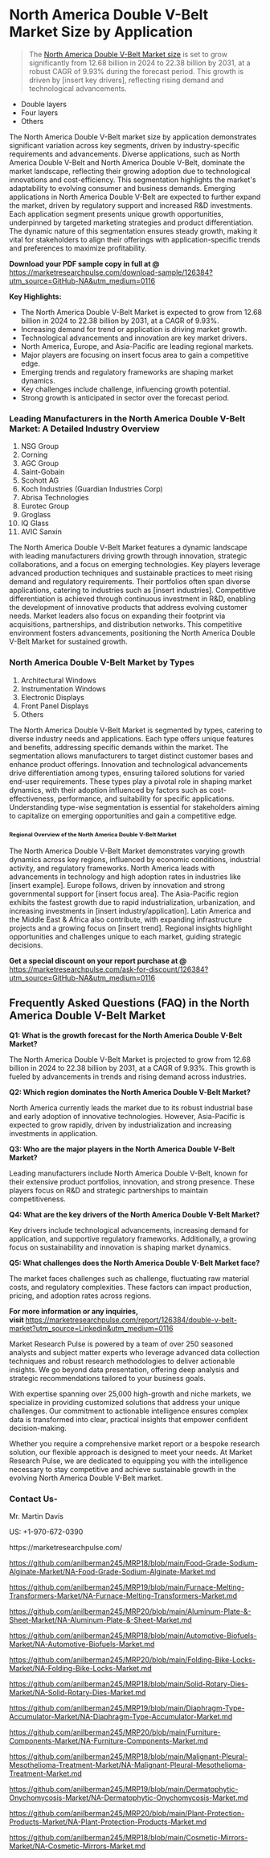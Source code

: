 <h1>North America Double V-Belt Market&nbsp;Size by Application</h1><blockquote><p>The <a href="https://marketresearchpulse.com/download-sample/126384?utm_source=GitHub-NA&amp;utm_medium=0116">North America Double V-Belt Market size</a> is set to grow significantly from 12.68 billion in 2024 to 22.38 billion by 2031, at a robust CAGR of 9.93% during the forecast period. This growth is driven by [insert key drivers], reflecting rising demand and technological advancements.</p></blockquote><ul><li>Double layers<li> Four layers<li> Others</li></ul><p>The North America Double V-Belt market size by application demonstrates significant variation across key segments, driven by industry-specific requirements and advancements. Diverse applications, such as North America Double V-Belt and North America Double V-Belt, dominate the market landscape, reflecting their growing adoption due to technological innovations and cost-efficiency. This segmentation highlights the market's adaptability to evolving consumer and business demands. Emerging applications in North America Double V-Belt are expected to further expand the market, driven by regulatory support and increased R&D investments. Each application segment presents unique growth opportunities, underpinned by targeted marketing strategies and product differentiation. The dynamic nature of this segmentation ensures steady growth, making it vital for stakeholders to align their offerings with application-specific trends and preferences to maximize profitability.</p><p><strong>Download your PDF sample copy in full at @ </strong><a href="https://marketresearchpulse.com/download-sample/126384?utm_source=GitHub-NA&amp;utm_medium=0116">https://marketresearchpulse.com/download-sample/126384?utm_source=GitHub-NA&amp;utm_medium=0116</a></p><p><strong>Key Highlights: </strong></p><ul><li>The North America Double V-Belt Market is expected to grow from 12.68 billion in 2024 to 22.38 billion by 2031, at a CAGR of 9.93%.</li><li>Increasing demand for trend or application is driving market growth.</li><li>Technological advancements and innovation are key market drivers.</li><li>North America, Europe, and Asia-Pacific are leading regional markets.</li><li>Major players are focusing on insert focus area to gain a competitive edge.</li><li>Emerging trends and regulatory frameworks are shaping market dynamics.</li><li>Key challenges include challenge, influencing growth potential.</li><li>Strong growth is anticipated in sector over the forecast period.</li></ul><h3>Leading Manufacturers in the North America Double V-Belt Market: A Detailed Industry Overview</h3><ol><li>NSG Group</li><li>Corning</li><li>AGC Group</li><li>Saint-Gobain</li><li>Scohott AG</li><li>Koch Industries (Guardian Industries Corp)</li><li>Abrisa Technologies</li><li>Eurotec Group</li><li>Groglass</li><li>IQ Glass</li><li>AVIC Sanxin</li></ol><div class="flex max-w-full flex-col flex-grow"><div class="min-h-8 text-message flex w-full flex-col items-end gap-2 whitespace-normal break-words [.text-message+&amp;]:mt-5" dir="auto" data-message-author-role="assistant" data-message-id="fd8432e4-4910-450d-b182-61b7bfb0a01f" data-message-model-slug="gpt-4o"><div class="flex w-full flex-col gap-1 empty:hidden first:pt-[3px]"><div class="markdown prose w-full break-words dark:prose-invert light"><p>The North America Double V-Belt Market features a dynamic landscape with leading manufacturers driving growth through innovation, strategic collaborations, and a focus on emerging technologies. Key players leverage advanced production techniques and sustainable practices to meet rising demand and regulatory requirements. Their portfolios often span diverse applications, catering to industries such as [insert industries]. Competitive differentiation is achieved through continuous investment in R&amp;D, enabling the development of innovative products that address evolving customer needs. Market leaders also focus on expanding their footprint via acquisitions, partnerships, and distribution networks. This competitive environment fosters advancements, positioning the North America Double V-Belt Market for sustained growth.</p></div></div></div></div><h3>North America Double V-Belt Market by Types</h3><ol><li>Architectural Windows<li> Instrumentation Windows<li> Electronic Displays<li> Front Panel Displays<li> Others</li></ol><div class="flex max-w-full flex-col flex-grow"><div class="min-h-8 text-message flex w-full flex-col items-end gap-2 whitespace-normal break-words [.text-message+&amp;]:mt-5" dir="auto" data-message-author-role="assistant" data-message-id="084470be-0bb7-4664-bddf-5156b4f41249" data-message-model-slug="gpt-4o-mini"><div class="flex w-full flex-col gap-1 empty:hidden first:pt-[3px]"><div class="markdown prose w-full break-words dark:prose-invert light"><p>The North America Double V-Belt Market is segmented by types, catering to diverse industry needs and applications. Each type offers unique features and benefits, addressing specific demands within the market. The segmentation allows manufacturers to target distinct customer bases and enhance product offerings. Innovation and technological advancements drive differentiation among types, ensuring tailored solutions for varied end-user requirements. These types play a pivotal role in shaping market dynamics, with their adoption influenced by factors such as cost-effectiveness, performance, and suitability for specific applications. Understanding type-wise segmentation is essential for stakeholders aiming to capitalize on emerging opportunities and gain a competitive edge.</p></div></div></div></div><h3><span style="font-size: 11px;">Regional Overview of the North America Double V-Belt Market</span></h3><div class="flex max-w-full flex-col flex-grow"><div class="min-h-8 text-message flex w-full flex-col items-end gap-2 whitespace-normal break-words [.text-message+&amp;]:mt-5" dir="auto" data-message-author-role="assistant" data-message-id="e9038762-ce64-4e30-91c9-9bd413514231" data-message-model-slug="gpt-4o-mini"><div class="flex w-full flex-col gap-1 empty:hidden first:pt-[3px]"><div class="markdown prose w-full break-words dark:prose-invert light"><p>The North America Double V-Belt Market demonstrates varying growth dynamics across key regions, influenced by economic conditions, industrial activity, and regulatory frameworks. North America leads with advancements in technology and high adoption rates in industries like [insert example]. Europe follows, driven by innovation and strong governmental support for [insert focus area]. The Asia-Pacific region exhibits the fastest growth due to rapid industrialization, urbanization, and increasing investments in [insert industry/application]. Latin America and the Middle East &amp; Africa also contribute, with expanding infrastructure projects and a growing focus on [insert trend]. Regional insights highlight opportunities and challenges unique to each market, guiding strategic decisions.</p></div></div></div></div><p><strong>Get a special discount on your report purchase at @ </strong><a href="https://marketresearchpulse.com/ask-for-discount/126384?utm_source=GitHub-NA&amp;utm_medium=0116">https://marketresearchpulse.com/ask-for-discount/126384?utm_source=GitHub-NA&amp;utm_medium=0116</a></p><h2>Frequently Asked Questions (FAQ) in the North America Double V-Belt Market</h2><p><strong>Q1: What is the growth forecast for the North America Double V-Belt Market?</strong></p><p>The North America Double V-Belt Market is projected to grow from 12.68 billion in 2024 to 22.38 billion by 2031, at a CAGR of 9.93%. This growth is fueled by advancements in trends and rising demand across industries.</p><p><strong>Q2: Which region dominates the North America Double V-Belt Market?</strong></p><p>North America currently leads the market due to its robust industrial base and early adoption of innovative technologies. However, Asia-Pacific is expected to grow rapidly, driven by industrialization and increasing investments in application.</p><p><strong>Q3: Who are the major players in the North America Double V-Belt Market?</strong></p><p>Leading manufacturers include North America Double V-Belt, known for their extensive product portfolios, innovation, and strong presence. These players focus on R&amp;D and strategic partnerships to maintain competitiveness.</p><p><strong>Q4: What are the key drivers of the North America Double V-Belt Market?</strong></p><p>Key drivers include technological advancements, increasing demand for application, and supportive regulatory frameworks. Additionally, a growing focus on sustainability and innovation is shaping market dynamics.</p><p><strong>Q5: What challenges does the North America Double V-Belt Market face?</strong></p><p>The market faces challenges such as challenge, fluctuating raw material costs, and regulatory complexities. These factors can impact production, pricing, and adoption rates across regions.</p><p><strong>For more information or any inquiries, visit&nbsp;</strong><a href="https://marketresearchpulse.com/report/126384/double-v-belt-market?utm_source=Linkedin&utm_medium=0116">https://marketresearchpulse.com/report/126384/double-v-belt-market?utm_source=Linkedin&utm_medium=0116</a></p><p>Market Research Pulse is powered by a team of over 250 seasoned analysts and subject matter experts who leverage advanced data collection techniques and robust research methodologies to deliver actionable insights. We go beyond data presentation, offering deep analysis and strategic recommendations tailored to your business goals.</p><p>With expertise spanning over 25,000 high-growth and niche markets, we specialize in providing customized solutions that address your unique challenges. Our commitment to actionable intelligence ensures complex data is transformed into clear, practical insights that empower confident decision-making.</p><p>Whether you require a comprehensive market report or a bespoke research solution, our flexible approach is designed to meet your needs. At Market Research Pulse, we are dedicated to equipping you with the intelligence necessary to stay competitive and achieve sustainable growth in the evolving North America Double V-Belt market.</p><h3><strong>Contact Us-</strong></h3><p>Mr. Martin Davis</p><p>US: +1-970-672-0390</p><p>https://marketresearchpulse.com/</p><p><a href="https://github.com/anilberman245/MRP18/blob/main/Food-Grade-Sodium-Alginate-Market/NA-Food-Grade-Sodium-Alginate-Market.md">https://github.com/anilberman245/MRP18/blob/main/Food-Grade-Sodium-Alginate-Market/NA-Food-Grade-Sodium-Alginate-Market.md</a></p><p><a href="https://github.com/anilberman245/MRP19/blob/main/Furnace-Melting-Transformers-Market/NA-Furnace-Melting-Transformers-Market.md">https://github.com/anilberman245/MRP19/blob/main/Furnace-Melting-Transformers-Market/NA-Furnace-Melting-Transformers-Market.md</a></p><p><a href="https://github.com/anilberman245/MRP20/blob/main/Aluminum-Plate-&-Sheet-Market/NA-Aluminum-Plate-&-Sheet-Market.md">https://github.com/anilberman245/MRP20/blob/main/Aluminum-Plate-&-Sheet-Market/NA-Aluminum-Plate-&-Sheet-Market.md</a></p><p><a href="https://github.com/anilberman245/MRP18/blob/main/Automotive-Biofuels-Market/NA-Automotive-Biofuels-Market.md">https://github.com/anilberman245/MRP18/blob/main/Automotive-Biofuels-Market/NA-Automotive-Biofuels-Market.md</a></p><p><a href="https://github.com/anilberman245/MRP20/blob/main/Folding-Bike-Locks-Market/NA-Folding-Bike-Locks-Market.md">https://github.com/anilberman245/MRP20/blob/main/Folding-Bike-Locks-Market/NA-Folding-Bike-Locks-Market.md</a></p><p><a href="https://github.com/anilberman245/MRP18/blob/main/Solid-Rotary-Dies-Market/NA-Solid-Rotary-Dies-Market.md">https://github.com/anilberman245/MRP18/blob/main/Solid-Rotary-Dies-Market/NA-Solid-Rotary-Dies-Market.md</a></p><p><a href="https://github.com/anilberman245/MRP19/blob/main/Diaphragm-Type-Accumulator-Market/NA-Diaphragm-Type-Accumulator-Market.md">https://github.com/anilberman245/MRP19/blob/main/Diaphragm-Type-Accumulator-Market/NA-Diaphragm-Type-Accumulator-Market.md</a></p><p><a href="https://github.com/anilberman245/MRP20/blob/main/Furniture-Components-Market/NA-Furniture-Components-Market.md">https://github.com/anilberman245/MRP20/blob/main/Furniture-Components-Market/NA-Furniture-Components-Market.md</a></p><p><a href="https://github.com/anilberman245/MRP18/blob/main/Malignant-Pleural-Mesothelioma-Treatment-Market/NA-Malignant-Pleural-Mesothelioma-Treatment-Market.md">https://github.com/anilberman245/MRP18/blob/main/Malignant-Pleural-Mesothelioma-Treatment-Market/NA-Malignant-Pleural-Mesothelioma-Treatment-Market.md</a></p><p><a href="https://github.com/anilberman245/MRP19/blob/main/Dermatophytic-Onychomycosis-Market/NA-Dermatophytic-Onychomycosis-Market.md">https://github.com/anilberman245/MRP19/blob/main/Dermatophytic-Onychomycosis-Market/NA-Dermatophytic-Onychomycosis-Market.md</a></p><p><a href="https://github.com/anilberman245/MRP20/blob/main/Plant-Protection-Products-Market/NA-Plant-Protection-Products-Market.md">https://github.com/anilberman245/MRP20/blob/main/Plant-Protection-Products-Market/NA-Plant-Protection-Products-Market.md</a></p><p><a href="https://github.com/anilberman245/MRP18/blob/main/Cosmetic-Mirrors-Market/NA-Cosmetic-Mirrors-Market.md">https://github.com/anilberman245/MRP18/blob/main/Cosmetic-Mirrors-Market/NA-Cosmetic-Mirrors-Market.md</a></p>
